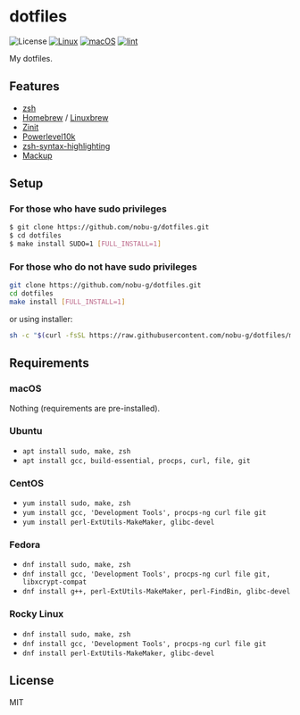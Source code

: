 # dotfiles

![License](http://img.shields.io/badge/license-MIT-blue.svg)
[![Linux](https://github.com/nobu-g/dotfiles/actions/workflows/test-linux.yml/badge.svg)](https://github.com/nobu-g/dotfiles/actions/workflows/test-linux.yml)
[![macOS](https://github.com/nobu-g/dotfiles/actions/workflows/test-macos.yml/badge.svg)](https://github.com/nobu-g/dotfiles/actions/workflows/test-macos.yml)
[![lint](https://github.com/nobu-g/dotfiles/actions/workflows/lint.yml/badge.svg)](https://github.com/nobu-g/dotfiles/actions/workflows/lint.yml)

My dotfiles.

## Features
- [zsh](https://zsh.sourceforge.io)
- [Homebrew](https://brew.sh/) / [Linuxbrew](https://docs.brew.sh/Homebrew-on-Linux)
- [Zinit](https://github.com/zdharma/zinit)
- [Powerlevel10k](https://github.com/romkatv/powerlevel10k)
- [zsh-syntax-highlighting](https://github.com/zsh-users/zsh-syntax-highlighting)
- [Mackup](https://github.com/lra/mackup)

## Setup

### For those who have sudo privileges

```bash
$ git clone https://github.com/nobu-g/dotfiles.git
$ cd dotfiles
$ make install SUDO=1 [FULL_INSTALL=1]
```

### For those who do not have sudo privileges

```bash
git clone https://github.com/nobu-g/dotfiles.git
cd dotfiles
make install [FULL_INSTALL=1]
```
or using installer:
```bash
sh -c "$(curl -fsSL https://raw.githubusercontent.com/nobu-g/dotfiles/main/install.sh)"
```

## Requirements

### macOS
Nothing (requirements are pre-installed).

### Ubuntu
- `apt install sudo, make, zsh`
- `apt install gcc, build-essential, procps, curl, file, git`

### CentOS
- `yum install sudo, make, zsh`
- `yum install gcc, 'Development Tools', procps-ng curl file git`
- `yum install perl-ExtUtils-MakeMaker, glibc-devel`

### Fedora
- `dnf install sudo, make, zsh`
- `dnf install gcc, 'Development Tools', procps-ng curl file git, libxcrypt-compat`
- `dnf install g++, perl-ExtUtils-MakeMaker, perl-FindBin, glibc-devel`

### Rocky Linux
- `dnf install sudo, make, zsh`
- `dnf install gcc, 'Development Tools', procps-ng curl file git`
- `dnf install perl-ExtUtils-MakeMaker, glibc-devel`

## License

MIT

